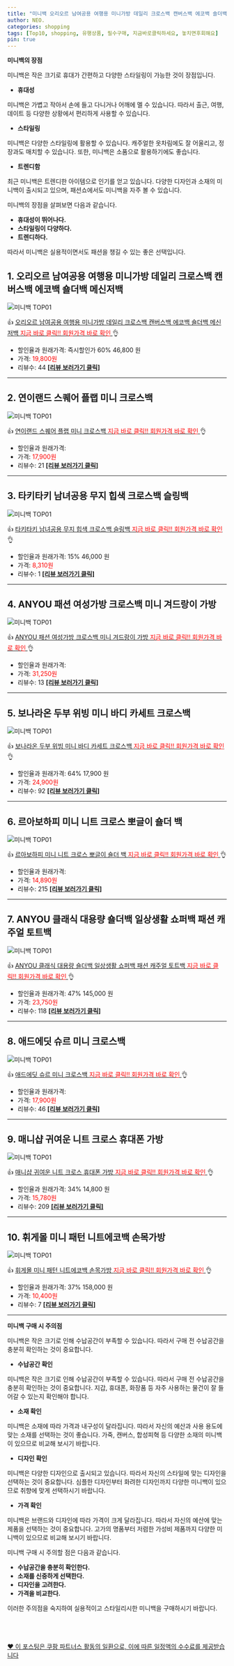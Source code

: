 ```yaml
---
title: "미니백 오리오르 남여공용 여행용 미니가방 데일리 크로스백 캔버스백 에코백 숄더백 메신저백 필수 필요 추천 제품 비교 최저 가격 비교 장점 구매 후기 구매평"
author: NEO.
categories: shopping
tags: [Top10, shopping, 유행상품, 필수구매, 지금바로클릭하세요, 놓치면후회해요]
pin: true
---
```

**미니백의 장점**

미니백은 작은 크기로 휴대가 간편하고 다양한 스타일링이 가능한 것이 장점입니다.

* **휴대성**

미니백은 가볍고 작아서 손에 들고 다니거나 어깨에 멜 수 있습니다. 따라서 출근, 여행, 데이트 등 다양한 상황에서 편리하게 사용할 수 있습니다.

* **스타일링**

미니백은 다양한 스타일링에 활용할 수 있습니다. 캐주얼한 옷차림에도 잘 어울리고, 정장과도 매치할 수 있습니다. 또한, 미니백은 소품으로 활용하기에도 좋습니다.

* **트렌디함**

최근 미니백은 트렌디한 아이템으로 인기를 얻고 있습니다. 다양한 디자인과 소재의 미니백이 출시되고 있으며, 패션쇼에서도 미니백을 자주 볼 수 있습니다.

미니백의 장점을 살펴보면 다음과 같습니다.

* **휴대성이 뛰어나다.**
* **스타일링이 다양하다.**
* **트렌디하다.**

따라서 미니백은 실용적이면서도 패션을 챙길 수 있는 좋은 선택입니다.

   

## 1. 오리오르 남여공용 여행용 미니가방 데일리 크로스백 캔버스백 에코백 숄더백 메신저백

![미니백 TOP01](https://thumbnail9.coupangcdn.com/thumbnails/remote/490x490ex/image/vendor_inventory/72db/1162f2914daa093d8e26ea169bef4eb67781854f44e5d84b2ad25487059d.png)


👍 [오리오르 남여공용 여행용 미니가방 데일리 크로스백 캔버스백 에코백 숄더백 메신저백 <font color=red> 지금 바로 클릭!! 회원가격 바로 확인 </font> ](https://link.coupang.com/re/AFFSDP?lptag=AF3617701&subid=GithubCoopas&pageKey=7589865443&traceid=V0-153&itemId=20053866174&vendorItemId=87288095791) 👌 


- 할인율과 원래가격: 즉시할인가 60%  46,800   원
- 가격: <span style='color:red'>19,800원</span>
- 리뷰수: 44  [**[리뷰 보러가기 클릭]**](https://link.coupang.com/re/AFFSDP?lptag=AF3617701&subid=GithubCoopas&pageKey=7589865443&traceid=V0-153&itemId=20053866174&vendorItemId=87288095791)

---


   

## 2. 연이랜드 스퀘어 플랩 미니 크로스백

![미니백 TOP01](https://thumbnail8.coupangcdn.com/thumbnails/remote/490x490ex/image/rs_quotation_api/hrzhjznx/c8e640a100fb479b95a8a8201014d9ca.jpg)


👍 [연이랜드 스퀘어 플랩 미니 크로스백 <font color=red> 지금 바로 클릭!! 회원가격 바로 확인 </font> ](https://link.coupang.com/re/AFFSDP?lptag=AF3617701&subid=GithubCoopas&pageKey=6563792669&traceid=V0-153&itemId=14706525587&vendorItemId=87694585724) 👌 


- 할인율과 원래가격: 
- 가격: <span style='color:red'>17,900원</span>
- 리뷰수: 21  [**[리뷰 보러가기 클릭]**](https://link.coupang.com/re/AFFSDP?lptag=AF3617701&subid=GithubCoopas&pageKey=6563792669&traceid=V0-153&itemId=14706525587&vendorItemId=87694585724)

---


   

## 3. 타키타키 남녀공용 무지 힙색 크로스백 슬링백

![미니백 TOP01](https://thumbnail7.coupangcdn.com/thumbnails/remote/490x490ex/image/vendor_inventory/53d0/bb47b9dab73f7f9c90123f089219564225a634ff670f6a0b40844d53aa48.jpg)


👍 [타키타키 남녀공용 무지 힙색 크로스백 슬링백 <font color=red> 지금 바로 클릭!! 회원가격 바로 확인 </font> ](https://link.coupang.com/re/AFFSDP?lptag=AF3617701&subid=GithubCoopas&pageKey=6741862122&traceid=V0-153&itemId=15739948753&vendorItemId=85216504869) 👌 


- 할인율과 원래가격: 15%  46,000   원
- 가격: <span style='color:red'>8,310원</span>
- 리뷰수: 1  [**[리뷰 보러가기 클릭]**](https://link.coupang.com/re/AFFSDP?lptag=AF3617701&subid=GithubCoopas&pageKey=6741862122&traceid=V0-153&itemId=15739948753&vendorItemId=85216504869)

---


   

## 4. ANYOU 패션 여성가방 크로스백 미니 겨드랑이 가방

![미니백 TOP01](https://thumbnail9.coupangcdn.com/thumbnails/remote/490x490ex/image/vendor_inventory/2561/6d2702e3903e48701ca7ab18a8952fa877b19df2a82bf4b12f8bc8966951.jpg)


👍 [ANYOU 패션 여성가방 크로스백 미니 겨드랑이 가방 <font color=red> 지금 바로 클릭!! 회원가격 바로 확인 </font> ](https://link.coupang.com/re/AFFSDP?lptag=AF3617701&subid=GithubCoopas&pageKey=7723208154&traceid=V0-153&itemId=20733177662&vendorItemId=87803764398) 👌 


- 할인율과 원래가격: 
- 가격: <span style='color:red'>31,250원</span>
- 리뷰수: 13  [**[리뷰 보러가기 클릭]**](https://link.coupang.com/re/AFFSDP?lptag=AF3617701&subid=GithubCoopas&pageKey=7723208154&traceid=V0-153&itemId=20733177662&vendorItemId=87803764398)

---


   

## 5. 보나라온 두부 위빙 미니 바디 카세트 크로스백

![미니백 TOP01](https://thumbnail8.coupangcdn.com/thumbnails/remote/490x490ex/image/rs_quotation_api/sbiszzqo/fc134dbe11e5427e837b47c7cf00cab2.jpg)


👍 [보나라온 두부 위빙 미니 바디 카세트 크로스백 <font color=red> 지금 바로 클릭!! 회원가격 바로 확인 </font> ](https://link.coupang.com/re/AFFSDP?lptag=AF3617701&subid=GithubCoopas&pageKey=7458081472&traceid=V0-153&itemId=19433091439&vendorItemId=86544298235) 👌 


- 할인율과 원래가격: 64%  17,900   원
- 가격: <span style='color:red'>24,900원</span>
- 리뷰수: 92  [**[리뷰 보러가기 클릭]**](https://link.coupang.com/re/AFFSDP?lptag=AF3617701&subid=GithubCoopas&pageKey=7458081472&traceid=V0-153&itemId=19433091439&vendorItemId=86544298235)

---


   

## 6. 르아보하피 미니 니트 크로스 뽀글이 숄더 백

![미니백 TOP01](https://thumbnail8.coupangcdn.com/thumbnails/remote/490x490ex/image/vendor_inventory/1276/48e40383e97509ed2646524e0d4266f6eaf103bea95f2ca4be64c32154e5.jpg)


👍 [르아보하피 미니 니트 크로스 뽀글이 숄더 백 <font color=red> 지금 바로 클릭!! 회원가격 바로 확인 </font> ](https://link.coupang.com/re/AFFSDP?lptag=AF3617701&subid=GithubCoopas&pageKey=7672429043&traceid=V0-153&itemId=20470911038&vendorItemId=87685734572) 👌 


- 할인율과 원래가격: 
- 가격: <span style='color:red'>14,890원</span>
- 리뷰수: 215  [**[리뷰 보러가기 클릭]**](https://link.coupang.com/re/AFFSDP?lptag=AF3617701&subid=GithubCoopas&pageKey=7672429043&traceid=V0-153&itemId=20470911038&vendorItemId=87685734572)

---


   

## 7. ANYOU 클래식 대용량 숄더백 일상생활 쇼퍼백 패션 캐주얼 토트백

![미니백 TOP01](https://thumbnail9.coupangcdn.com/thumbnails/remote/490x490ex/image/vendor_inventory/d16b/2a54273ba5940328de3f93e152b09acb64848689041793eb842023b033d5.jpg)


👍 [ANYOU 클래식 대용량 숄더백 일상생활 쇼퍼백 패션 캐주얼 토트백 <font color=red> 지금 바로 클릭!! 회원가격 바로 확인 </font> ](https://link.coupang.com/re/AFFSDP?lptag=AF3617701&subid=GithubCoopas&pageKey=7512465361&traceid=V0-153&itemId=19686833708&vendorItemId=87108950123) 👌 


- 할인율과 원래가격: 47%  145,000   원
- 가격: <span style='color:red'>23,750원</span>
- 리뷰수: 118  [**[리뷰 보러가기 클릭]**](https://link.coupang.com/re/AFFSDP?lptag=AF3617701&subid=GithubCoopas&pageKey=7512465361&traceid=V0-153&itemId=19686833708&vendorItemId=87108950123)

---


   

## 8. 애드에딧 슈르 미니 크로스백

![미니백 TOP01](https://thumbnail7.coupangcdn.com/thumbnails/remote/490x490ex/image/retail/images/2453619077475402-d95eae69-07c5-4d3d-9116-9a8c60deb6e7.jpg)


👍 [애드에딧 슈르 미니 크로스백 <font color=red> 지금 바로 클릭!! 회원가격 바로 확인 </font> ](https://link.coupang.com/re/AFFSDP?lptag=AF3617701&subid=GithubCoopas&pageKey=5971975329&traceid=V0-153&itemId=10729237791&vendorItemId=78009857564) 👌 


- 할인율과 원래가격: 
- 가격: <span style='color:red'>17,900원</span>
- 리뷰수: 46  [**[리뷰 보러가기 클릭]**](https://link.coupang.com/re/AFFSDP?lptag=AF3617701&subid=GithubCoopas&pageKey=5971975329&traceid=V0-153&itemId=10729237791&vendorItemId=78009857564)

---


   

## 9. 매니샵 귀여운 니트 크로스 휴대폰 가방

![미니백 TOP01](https://thumbnail7.coupangcdn.com/thumbnails/remote/490x490ex/image/vendor_inventory/a672/fe3a3bf60c6e5b9aa1a62664966cd6fee9c91f03bff651fc737521b51175.jpg)


👍 [매니샵 귀여운 니트 크로스 휴대폰 가방 <font color=red> 지금 바로 클릭!! 회원가격 바로 확인 </font> ](https://link.coupang.com/re/AFFSDP?lptag=AF3617701&subid=GithubCoopas&pageKey=7652833459&traceid=V0-153&itemId=20367050455&vendorItemId=87498724901) 👌 


- 할인율과 원래가격: 34%  14,800   원
- 가격: <span style='color:red'>15,780원</span>
- 리뷰수: 209  [**[리뷰 보러가기 클릭]**](https://link.coupang.com/re/AFFSDP?lptag=AF3617701&subid=GithubCoopas&pageKey=7652833459&traceid=V0-153&itemId=20367050455&vendorItemId=87498724901)

---


   

## 10. 휘게몰 미니 패턴 니트에코백 손목가방

![미니백 TOP01](https://thumbnail6.coupangcdn.com/thumbnails/remote/490x490ex/image/vendor_inventory/14b1/5e3c57c216d904b51f1244858aa4116deb54963704cc1e050ea5eb50e529.jpg)


👍 [휘게몰 미니 패턴 니트에코백 손목가방 <font color=red> 지금 바로 클릭!! 회원가격 바로 확인 </font> ](https://link.coupang.com/re/AFFSDP?lptag=AF3617701&subid=GithubCoopas&pageKey=7647779761&traceid=V0-153&itemId=20340509239&vendorItemId=87425338603) 👌 


- 할인율과 원래가격: 37%  158,000   원
- 가격: <span style='color:red'>10,400원</span>
- 리뷰수: 7  [**[리뷰 보러가기 클릭]**](https://link.coupang.com/re/AFFSDP?lptag=AF3617701&subid=GithubCoopas&pageKey=7647779761&traceid=V0-153&itemId=20340509239&vendorItemId=87425338603)

---
**미니백 구매 시 주의점**

미니백은 작은 크기로 인해 수납공간이 부족할 수 있습니다. 따라서 구매 전 수납공간을 충분히 확인하는 것이 중요합니다.

* **수납공간 확인**

미니백은 작은 크기로 인해 수납공간이 부족할 수 있습니다. 따라서 구매 전 수납공간을 충분히 확인하는 것이 중요합니다. 지갑, 휴대폰, 화장품 등 자주 사용하는 물건이 잘 들어갈 수 있는지 확인해야 합니다.

* **소재 확인**

미니백은 소재에 따라 가격과 내구성이 달라집니다. 따라서 자신의 예산과 사용 용도에 맞는 소재를 선택하는 것이 좋습니다. 가죽, 캔버스, 합성피혁 등 다양한 소재의 미니백이 있으므로 비교해 보시기 바랍니다.

* **디자인 확인**

미니백은 다양한 디자인으로 출시되고 있습니다. 따라서 자신의 스타일에 맞는 디자인을 선택하는 것이 중요합니다. 심플한 디자인부터 화려한 디자인까지 다양한 미니백이 있으므로 취향에 맞게 선택하시기 바랍니다.

* **가격 확인**

미니백은 브랜드와 디자인에 따라 가격이 크게 달라집니다. 따라서 자신의 예산에 맞는 제품을 선택하는 것이 중요합니다. 고가의 명품부터 저렴한 가성비 제품까지 다양한 미니백이 있으므로 비교해 보시기 바랍니다.

미니백 구매 시 주의할 점은 다음과 같습니다.

* **수납공간을 충분히 확인한다.**
* **소재를 신중하게 선택한다.**
* **디자인을 고려한다.**
* **가격을 비교한다.**

이러한 주의점을 숙지하여 실용적이고 스타일리시한 미니백을 구매하시기 바랍니다.<br><br><br><br><br> [ ❤  이 포스팅은 쿠팡 파트너스 활동의 일환으로, 이에 따른 일정액의 수수료를 제공받습니다](https://link.coupang.com/a/bcEFyh)